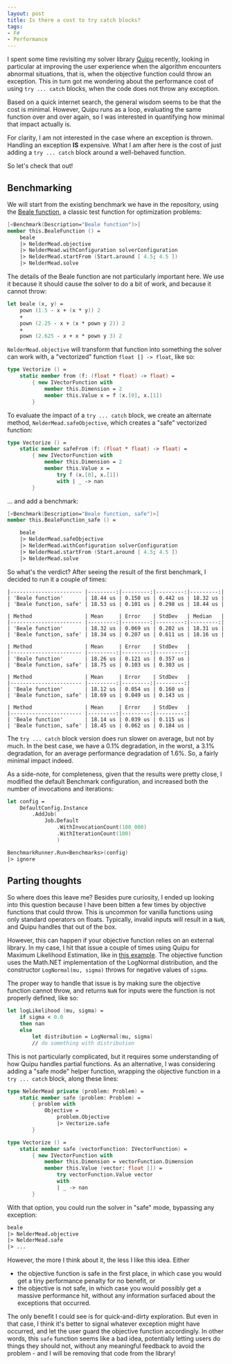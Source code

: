 ```yaml
---
layout: post
title: Is there a cost to try catch blocks?
tags:
- F#
- Performance
---
```


I spent some time revisiting my solver library [Quipu][1] recently, looking in 
particular at improving the user experience when the algorithm encounters 
abnormal situations, that is, when the objective function could throw an 
exception. This in turn got me wondering about the performance cost of using 
`try ... catch` blocks, when the code does not throw any exception.  

Based on a quick internet search, the general wisdom seems to be that the cost 
is minimal. However, Quipu runs as a loop, evaluating the same function over 
and over again, so I was interested in quantifying how minimal that impact 
actually is.  

For clarity, I am not interested in the case where an exception is thrown. 
Handling an exception **IS** expensive. What I am after here is the cost of 
just adding a `try ... catch` block around a well-behaved function.  

So let's check that out!  

<!--more-->

## Benchmarking

We will start from the existing benchmark we have in the repository, using the 
[Beale function][2], a classic test function for optimization problems:  

``` fsharp
[<Benchmark(Description="Beale function")>]
member this.BealeFunction () =
    beale
    |> NelderMead.objective
    |> NelderMead.withConfiguration solverConfiguration
    |> NelderMead.startFrom (Start.around [ 4.5; 4.5 ])
    |> NelderMead.solve
```

The details of the Beale function are not particularly important here. We use 
it because it should cause the solver to do a bit of work, and because it 
cannot throw:  

``` fsharp
let beale (x, y) =
    pown (1.5 - x + (x * y)) 2
    +
    pown (2.25 - x + (x * pown y 2)) 2
    +
    pown (2.625 - x + x * pown y 3) 2
```

`NelderMead.objective` will transform that function into something the solver 
can work with, a "vectorized" function `float [] -> float`, like so:  

``` fsharp
type Vectorize () =
    static member from (f: (float * float) -> float) =
        { new IVectorFunction with
            member this.Dimension = 2
            member this.Value x = f (x.[0], x.[1])
        }
```

To evaluate the impact of a `try ... catch` block, we create an alternate 
method, `NelderMead.safeObjective`, which creates a "safe" vectorized function:  

``` fsharp
type Vectorize () =
    static member safeFrom (f: (float * float) -> float) =
        { new IVectorFunction with
            member this.Dimension = 2
            member this.Value x =
                try f (x.[0], x.[1])
                with | _ -> nan
        }
```

... and add a benchmark:  

``` fsharp
[<Benchmark(Description="Beale function, safe")>]
member this.BealeFunction_safe () =

    beale
    |> NelderMead.safeObjective
    |> NelderMead.withConfiguration solverConfiguration
    |> NelderMead.startFrom (Start.around [ 4.5; 4.5 ])
    |> NelderMead.solve
```

So what's the verdict? After seeing the result of the first benchmark, I 
decided to run it a couple of times:  

```
|----------------------- |---------:|---------:|---------:|---------:|
| 'Beale function'       | 18.44 us | 0.150 us | 0.442 us | 18.32 us |
| 'Beale function, safe' | 18.53 us | 0.101 us | 0.298 us | 18.44 us |

| Method                 | Mean     | Error    | StdDev   | Median   |
|----------------------- |---------:|---------:|---------:|---------:|
| 'Beale function'       | 18.32 us | 0.069 us | 0.202 us | 18.31 us |
| 'Beale function, safe' | 18.34 us | 0.207 us | 0.611 us | 18.16 us |

| Method                 | Mean     | Error    | StdDev   |
|----------------------- |---------:|---------:|---------:|
| 'Beale function'       | 18.26 us | 0.121 us | 0.357 us |
| 'Beale function, safe' | 18.75 us | 0.103 us | 0.303 us |

| Method                 | Mean     | Error    | StdDev   |
|----------------------- |---------:|---------:|---------:|
| 'Beale function'       | 18.12 us | 0.054 us | 0.160 us |
| 'Beale function, safe' | 18.69 us | 0.049 us | 0.143 us |

| Method                 | Mean     | Error    | StdDev   |
|----------------------- |---------:|---------:|---------:|
| 'Beale function'       | 18.14 us | 0.039 us | 0.115 us |
| 'Beale function, safe' | 18.45 us | 0.062 us | 0.184 us |

```

The `try ... catch` block version does run slower on average, but not by much. 
In the best case, we have a 0.1% degradation, in the worst, a 3.1% degradation, 
for an average performance degradation of 1.6%. So, a fairly minimal impact 
indeed.  

As a side-note, for completeness, given that the results were pretty close, I 
modified the default Benchmark configuration, and increased both the number of 
invocations and iterations:  

``` fsharp
let config =
    DefaultConfig.Instance
        .AddJob(
            Job.Default
                .WithInvocationCount(100_000)
                .WithIterationCount(100)
                )

BenchmarkRunner.Run<Benchmarks>(config)
|> ignore
```

## Parting thoughts

So where does this leave me? Besides pure curiosity, I ended up looking into 
this question because I have been bitten a few times by objective functions 
that could throw. This is uncommon for vanilla functions using only standard 
operators on floats. Typically, invalid inputs will result in a `NaN`, and 
Quipu handles that out of the box.  

However, this can happen if your objective function relies on an external 
library. In my case, I hit that issue a couple of times using Quipu for 
Maximum Likelihood Estimation, like in [this example][3]. The objective 
function uses the Math.NET implementation of the LogNormal distribution, and 
the constructor `LogNormal(mu, sigma)` throws for negative values of `sigma`.  

The proper way to handle that issue is by making sure the objective function 
cannot throw, and returns `NaN` for inputs were the function is not 
properly defined, like so:  

``` fsharp
let logLikelihood (mu, sigma) =
    if sigma < 0.0
    then nan
    else
        let distribution = LogNormal(mu, sigma)
        // do something with distribution
```

This is not particularly complicated, but it requires some understanding of how 
Quipu handles partial functions. As an alternative, I was considering adding a 
"safe mode" helper function, wrapping the objective function in a 
`try ... catch` block, along these lines:  

``` fsharp
type NelderMead private (problem: Problem) =
    static member safe (problem: Problem) =
        { problem with
            Objective =
                problem.Objective
                |> Vectorize.safe
        }

type Vectorize () =
    static member safe (vectorFunction: IVectorFunction) =
        { new IVectorFunction with
            member this.Dimension = vectorFunction.Dimension
            member this.Value (vector: float []) =
                try vectorFunction.Value vector
                with
                | _ -> nan
        }
```

With that option, you could run the solver in "safe" mode, bypassing any 
exception:  

``` fsharp
beale
|> NelderMead.objective
|> NelderMead.safe
|> ...
```

However, the more I think about it, the less I like this idea. Either  

- the objective function is safe in the first place, in which case you would 
get a tiny performance penalty for no benefit, or  
- the objective is not safe, in which case you would possibly get a massive 
performance hit, without any information surfaced about the exceptions that 
occurred.  

The only benefit I could see is for quick-and-dirty exploration. But even in 
that case, I think it's better to signal whatever exception might have 
occurred, and let the user guard the objective function accordingly. In other 
words, this `safe` function seems like a bad idea, potentially letting users do 
things they should not, without any meaningful feedback to avoid the problem - 
and I will be removing that code from the library!  

[1]: https://github.com/mathias-brandewinder/Quipu
[2]: https://en.wikipedia.org/wiki/Test_functions_for_optimization#Test_functions_for_single-objective_optimization
[3]: https://brandewinder.com/2025/06/11/maximum-likelihood-with-quipu-part-2/
